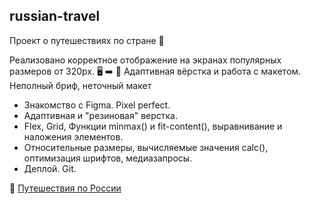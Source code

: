 ﻿## russian-travel

Проект о путешествиях по стране :steam_locomotive:

Реализовано корректное отображение на экранах популярных размеров от 320px. :desktop_computer: :arrow_right: :iphone: Адаптивная вёрстка и работа с макетом. Неполный бриф, неточный макет 

* Знакомство с Figma. Pixel perfect.
* Адаптивная и "резиновая" верстка.
* Flex, Grid, Функции minmax() и fit-content(), выравнивание и наложения элементов.
* Относительные размеры, вычисляемые значения calc(), оптимизация шрифтов, медиазапросы.
* Деплой. Git.

🔗 [Путешествия по России](https://arseniyukrainskiy.github.io/russian-travel/)
